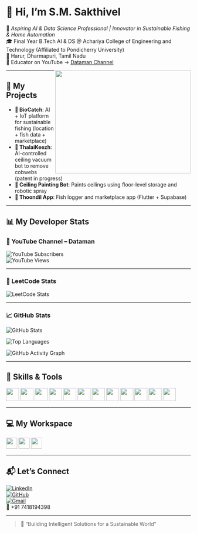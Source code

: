 # 👋 Hi, I’m S.M. Sakthivel

🚀 *Aspiring AI & Data Science Professional | Innovator in Sustainable Fishing & Home Automation*  
🎓 Final Year B.Tech AI & DS @ Achariya College of Engineering and Technology (Affiliated to Pondicherry University)  
📍 Harur, Dharmapuri, Tamil Nadu  
🎥 Educator on YouTube → [Dataman Channel](https://youtube.com/@Dataman)

<img align="right" width="370" height="280" src="https://i.pinimg.com/originals/47/f0/34/47f0342cec72b800463bf003eac1257e.gif" />

---

## 🚀 My Projects

- **🌊 BioCatch**: AI + IoT platform for sustainable fishing (location + fish data + marketplace)
- **🧹 ThalaiKeezh**: AI-controlled ceiling vacuum bot to remove cobwebs (patent in progress)
- **🎨 Ceiling Painting Bot**: Paints ceilings using floor-level storage and robotic spray
- **📱 Thoondil App**: Fish logger and marketplace app (Flutter + Supabase)

---

## 📊 My Developer Stats

### 🎥 YouTube Channel – Dataman

![YouTube Subscribers](https://img.shields.io/youtube/channel/subscribers/UCaXKvKUWNjUO61aObvXCe3Q?style=social)  
![YouTube Views](https://img.shields.io/youtube/channel/views/UCaXKvKUWNjUO61aObvXCe3Q?style=social)

---

### 🧠 LeetCode Stats

![LeetCode Stats](https://leetcard.jacoblin.cool/S-M-SAKTHIVEL?theme=dark&font=Marcellus&ext=contest)

---

### 📈 GitHub Stats

![GitHub Stats](https://github-readme-stats.vercel.app/api?username=SAKTHIVEL-SEENIVASAN&show_icons=true&theme=radical)

![Top Languages](https://github-readme-stats.vercel.app/api/top-langs/?username=SAKTHIVEL-SEENIVASAN&layout=compact&theme=radical)

![GitHub Activity Graph](https://github-readme-activity-graph.vercel.app/graph?username=SAKTHIVEL-SEENIVASAN&theme=github-compact)

---

## 🧠 Skills & Tools

<img height="35" src="https://img.icons8.com/color/48/python.png" />
<img height="35" src="https://img.icons8.com/color/48/r-project.png" />
<img height="35" src="https://img.icons8.com/color/48/sql.png" />
<img height="35" src="https://img.icons8.com/color/48/flutter.png" />
<img height="35" src="https://img.icons8.com/color/48/firebase.png" />
<img height="35" src="https://img.icons8.com/color/48/tensorflow.png" />
<img height="35" src="https://img.icons8.com/color/48/mongodb.png" />
<img height="35" src="https://img.icons8.com/color/48/javascript.png" />
<img height="35" src="https://img.icons8.com/color/48/mysql-logo.png" />
<img height="35" src="https://img.icons8.com/color/48/git.png" />
<img height="35" src="https://img.icons8.com/color/48/visual-studio-code-2019.png" />
<img height="35" src="https://img.icons8.com/color/48/figma--v1.png" />

---

## 💻 My Workspace

<img height="30" src="https://img.shields.io/badge/Linux-Kubuntu-blue?style=for-the-badge&logo=linux&logoColor=white" />
<img height="30" src="https://img.shields.io/badge/Laptop-Acer-green?style=for-the-badge&logo=acer&logoColor=white" />
<img height="30" src="https://img.shields.io/badge/Editor-VSCode-blue?style=for-the-badge&logo=visual-studio-code&logoColor=white" />

---

## 📬 Let’s Connect

[![LinkedIn](https://img.shields.io/badge/LinkedIn-0077B5?style=for-the-badge&logo=linkedin&logoColor=white)](https://linkedin.com/in/sakthivel-ai)  
[![GitHub](https://img.shields.io/badge/GitHub-181717?style=for-the-badge&logo=github&logoColor=white)](https://github.com/SAKTHIVEL-SEENIVASAN)  
[![Gmail](https://img.shields.io/badge/Gmail-D14836?style=for-the-badge&logo=gmail&logoColor=white)](mailto:s.m.sakthivelofficial@gmail.com)  
📱 +91 7418194398

---

> 🧠 “Building Intelligent Solutions for a Sustainable World”
